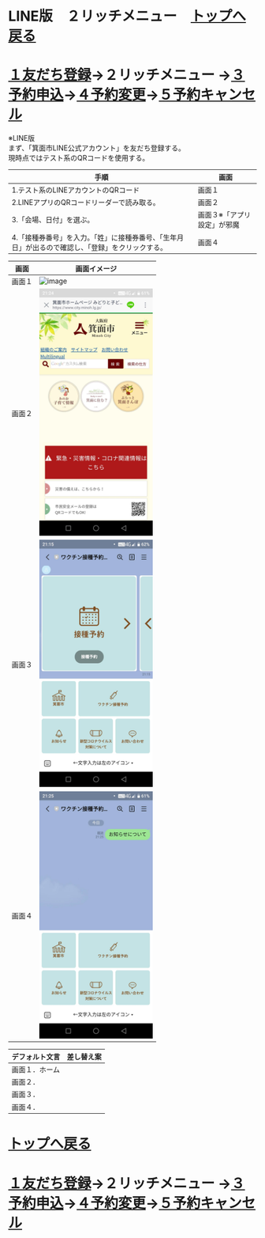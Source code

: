 # LINE版　２リッチメニュー　[トップへ戻る](https://github.com/78tch/c19v)  
# [１友だち登録](https://github.com/78tch/c19v/blob/main/LINE_ver/1LINE_start.md)→２リッチメニュー →[３予約申込](https://github.com/78tch/c19v/blob/main/LINE_ver/3LINE_yoyaku.md)→[４予約変更](https://github.com/78tch/c19v/blob/main/LINE_ver/4LINE_henkou.md)→[５予約キャンセル](https://github.com/78tch/c19v/blob/main/LINE_ver/5LINE_cancel.md)  

※LINE版  
まず、「箕面市LINE公式アカウント」を友だち登録する。  
現時点ではテスト系のQRコードを使用する。



 手順 | 画面  
----|----  
 1.テスト系のLINEアカウントのQRコード | 画面１    
 2.LINEアプリのQRコードリーダーで読み取る。 | 画面２  
 3.「会場、日付」を選ぶ。 | 画面３※「アプリ設定」が邪魔  
 4.「接種券番号」を入力。「姓」に接種券番号、「生年月日」が出るので確認し、「登録」をクリックする。 | 画面４  

 

 画面 | 画面イメージ  
----|----
 画面１ | <img src="LINE_images/LINE2_1.png" height="500" alt="image">  
 画面２ | <img src="LINE_images/LINE2_2.jpg" height="500" alt="image">  
 画面３ | <img src="LINE_images/LINE2_3.jpg" height="500" alt="image">  
 画面４ | <img src="LINE_images/LINE2_4.jpg" height="500" alt="image">  



 デフォルト文言 | 差し替え案  
----|----
 画面１．ホーム |   
 画面２． |   
 画面３． |   
 画面４． |   


# [トップへ戻る](https://github.com/78tch/c19v)  
# [１友だち登録](https://github.com/78tch/c19v/blob/main/LINE_ver/1LINE_start.md)→２リッチメニュー →[３予約申込](https://github.com/78tch/c19v/blob/main/LINE_ver/3LINE_yoyaku.md)→[４予約変更](https://github.com/78tch/c19v/blob/main/LINE_ver/4LINE_henkou.md)→[５予約キャンセル](https://github.com/78tch/c19v/blob/main/LINE_ver/5LINE_cancel.md)  


  